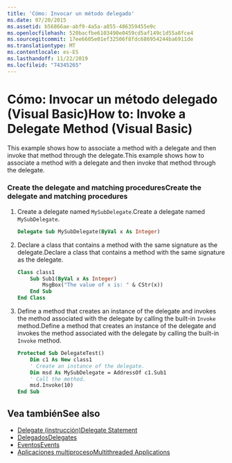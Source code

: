 ```yaml
---
title: 'Cómo: Invocar un método delegado'
ms.date: 07/20/2015
ms.assetid: b56866ae-abf9-4a5a-a855-486359455e9c
ms.openlocfilehash: 520bacfbe6103490e0459cd5af149c1d55a8fce4
ms.sourcegitcommit: 17ee6605e01ef32506f8fdc686954244ba6911de
ms.translationtype: MT
ms.contentlocale: es-ES
ms.lasthandoff: 11/22/2019
ms.locfileid: "74345265"
---
```

# <a name="how-to-invoke-a-delegate-method-visual-basic"></a><span data-ttu-id="9d783-102">Cómo: Invocar un método delegado (Visual Basic)</span><span class="sxs-lookup"><span data-stu-id="9d783-102">How to: Invoke a Delegate Method (Visual Basic)</span></span>

<span data-ttu-id="9d783-103">This example shows how to associate a method with a delegate and then invoke that method through the delegate.</span><span class="sxs-lookup"><span data-stu-id="9d783-103">This example shows how to associate a method with a delegate and then invoke that method through the delegate.</span></span>

### <a name="create-the-delegate-and-matching-procedures"></a><span data-ttu-id="9d783-104">Create the delegate and matching procedures</span><span class="sxs-lookup"><span data-stu-id="9d783-104">Create the delegate and matching procedures</span></span>

1. <span data-ttu-id="9d783-105">Create a delegate named `MySubDelegate`.</span><span class="sxs-lookup"><span data-stu-id="9d783-105">Create a delegate named `MySubDelegate`.</span></span>

    ```vb
    Delegate Sub MySubDelegate(ByVal x As Integer)
    ```

2. <span data-ttu-id="9d783-106">Declare a class that contains a method with the same signature as the delegate.</span><span class="sxs-lookup"><span data-stu-id="9d783-106">Declare a class that contains a method with the same signature as the delegate.</span></span>

    ```vb
    Class class1
        Sub Sub1(ByVal x As Integer)
            MsgBox("The value of x is: " & CStr(x))
        End Sub
    End Class
    ```

3. <span data-ttu-id="9d783-107">Define a method that creates an instance of the delegate and invokes the method associated with the delegate by calling the built-in `Invoke` method.</span><span class="sxs-lookup"><span data-stu-id="9d783-107">Define a method that creates an instance of the delegate and invokes the method associated with the delegate by calling the built-in `Invoke` method.</span></span>

    ```vb
    Protected Sub DelegateTest()
        Dim c1 As New class1
        ' Create an instance of the delegate.
        Dim msd As MySubDelegate = AddressOf c1.Sub1
        ' Call the method.
        msd.Invoke(10)
    End Sub
    ```

## <a name="see-also"></a><span data-ttu-id="9d783-108">Vea también</span><span class="sxs-lookup"><span data-stu-id="9d783-108">See also</span></span>

- [<span data-ttu-id="9d783-109">Delegate (instrucción)</span><span class="sxs-lookup"><span data-stu-id="9d783-109">Delegate Statement</span></span>](../../../../visual-basic/language-reference/statements/delegate-statement.md)
- [<span data-ttu-id="9d783-110">Delegados</span><span class="sxs-lookup"><span data-stu-id="9d783-110">Delegates</span></span>](../../../../visual-basic/programming-guide/language-features/delegates/index.md)
- [<span data-ttu-id="9d783-111">Eventos</span><span class="sxs-lookup"><span data-stu-id="9d783-111">Events</span></span>](../../../../visual-basic/programming-guide/language-features/events/index.md)
- [<span data-ttu-id="9d783-112">Aplicaciones multiproceso</span><span class="sxs-lookup"><span data-stu-id="9d783-112">Multithreaded Applications</span></span>](../../../../standard/threading/using-threads-and-threading.md)
